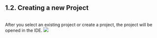 ## 1.2. Creating a new Project
<br/>
After you select an existing project or  create a project, the project will be opened in the IDE.
<img style="max-width:700px;max-height:350px" class="hovarable" src="https://less-code-archive.sgp1.cdn.digitaloceanspaces.com/docimages/new/0005.png"/>
<br/><br/><br/>